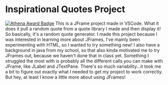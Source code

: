 # Inspirational Quotes Project

[![Athena Award Badge](https://img.shields.io/endpoint?url=https%3A%2F%2Faward.athena.hackclub.com%2Fapi%2Fbadge)](https://award.athena.hackclub.com?utm_source=readme)
This is a JFrame project made in VSCode. What it does it pull a random quote from a quote library I made and then display it! So basically, it's a random quote generator.
I made this project because I was interested in learning more about JFrames, I've mainly been experimenting with HTML, so I wanted to try something new! I also have a background in java from my school, so that also kinda motivated me to try JFrames out, because we haven't done that in class yet. 
Something I struggled the most with is probably all the different calls you can make with JFrame, like JLabel and JTextPane. There's so much variability...it took me a bit to figure out exactly what I needed to get my project to work correctly. But hey, at least I know a little more about using JFrames!
